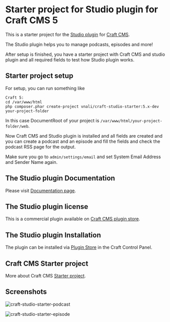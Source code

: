 # Starter project for Studio plugin for Craft CMS 5

This is a starter project for the [Studio plugin](https://github.com/vnali/craft-studio) for [Craft CMS](https://craftcms.com).

The Studio plugin helps you to manage podcasts, episodes and more!

After setup is finished, you have a starter project with Craft CMS and studio plugin and all required fields to test how Studio plugin works.

## Starter project setup

For setup, you can run something like

```
Craft 5:
cd /var/www/html
php composer.phar create-project vnali/craft-studio-starter:5.x-dev your-project-folder
```

In this case DocumentRoot of your project is `/var/www/html/your-project-folder/web`.

Now Craft CMS and Studio plugin is installed and all fields are created and you can create a podcast and an episode and fill the fields and check the podcast RSS page for the output.

Make sure you go to `admin/settings/email` and set System Email Address and Sender Name again.

## The Studio plugin Documentation
Please visit [Documentation page](https://github.com/vnali/studio-plugin-docs/blob/main/README.md).

## The Studio plugin license
This is a commercial plugin available on [Craft CMS plugin store](https://plugins.craftcms.com/studio?craft5).

## The Studio plugin Installation
The plugin can be installed via [Plugin Store](https://plugins.craftcms.com/studio?craft5) in the Craft Control Panel.

## Craft CMS Starter project
More about Craft CMS [Starter project](https://craftcms.com/knowledge-base/using-the-starter-project).

## Screenshots

![craft-studio-starter-podcast](https://github.com/vnali/craft-studio-starter/assets/55586085/55b84e95-bdf7-4f5c-b43e-aa4623dfe310)

![craft-studio-starter-episode](https://github.com/vnali/craft-studio-starter/assets/55586085/f3c1bf30-2f46-4e9a-b8e4-db368f3f505c)